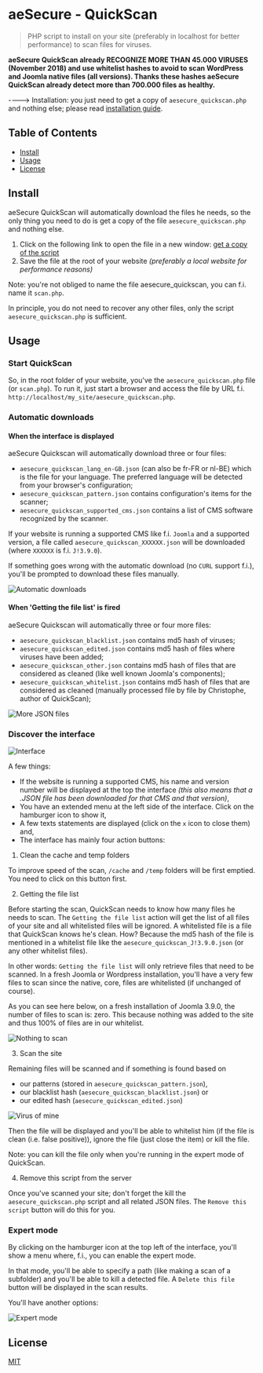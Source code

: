 # aeSecure - QuickScan

> PHP script to install on your site (preferably in localhost for better performance) to scan files for viruses.

**aeSecure QuickScan already RECOGNIZE MORE THAN 45.000 VIRUSES (November 2018) and use whitelist hashes to avoid to scan WordPress and Joomla native files (all versions). Thanks these hashes aeSecure QuickScan already detect more than 700.000 files as healthy.**

----> Installation: you just need to get a copy of `aesecure_quickscan.php` and nothing else; please read [installation guide](#install).

## Table of Contents

- [Install](#install)
- [Usage](#usage)
- [License](#license)

## Install

aeSecure QuickScan will automatically download the files he needs, so the only thing you need to do is get a copy of the file `aesecure_quickscan.php` and nothing else.

1. Click on the following link to open the file in a new window: <a href="https://raw.githubusercontent.com/cavo789/aesecure_quickscan/master/aesecure_quickscan.php" target="_blank noreferrer noopener">get a copy of the script</a>
2. Save the file at the root of your website _(preferably a local website for performance reasons)_

Note: you're not obliged to name the file aesecure_quickscan, you can f.i. name it `scan.php`.

In principle, you do not need to recover any other files, only the script `aesecure_quickscan.php` is sufficient.

## Usage

### Start QuickScan

So, in the root folder of your website, you've the `aesecure_quickscan.php` file (or `scan.php`). To run it, just start a browser and access the file by URL f.i. `http://localhost/my_site/aesecure_quickscan.php`.

### Automatic downloads

#### When the interface is displayed

aeSecure Quickscan will automatically download three or four files:

- `aesecure_quickscan_lang_en-GB.json` (can also be fr-FR or nl-BE) which is the file for your language. The preferred language will be detected from your browser's configuration;
- `aesecure_quickscan_pattern.json` contains configuration's items for the scanner;
- `aesecure_quickscan_supported_cms.json` contains a list of CMS software recognized by the scanner.

If your website is running a supported CMS like f.i. `Joomla` and a supported version, a file called `aesecure_quickscan_XXXXXX.json` will be downloaded (where `XXXXXX` is f.i. `J!3.9.0`).

If something goes wrong with the automatic download (no `CURL` support f.i.), you'll be prompted to download these files manually.

![Automatic downloads](images/files.png)

#### When 'Getting the file list' is fired

aeSecure Quickscan will automatically three or four more files:

- `aesecure_quickscan_blacklist.json` contains md5 hash of viruses;
- `aesecure_quickscan_edited.json` contains md5 hash of files where viruses have been added;
- `aesecure_quickscan_other.json` contains md5 hash of files that are considered as cleaned (like well known Joomla's components);
- `aesecure_quickscan_whitelist.json` contains md5 hash of files that are considered as cleaned (manually processed file by file by Christophe, author of QuickScan);

![More JSON files](images/files_extended.png)

### Discover the interface

![Interface](images/interface.png)

A few things:

- If the website is running a supported CMS, his name and version number will be displayed at the top the interface _(this also means that a .JSON file has been downloaded for that CMS and that version)_,
- You have an extended menu at the left side of the interface. Click on the hamburger icon to show it,
- A few texts statements are displayed (click on the `x` icon to close them) and,
- The interface has mainly four action buttons:

1. Clean the cache and temp folders

To improve speed of the scan, `/cache` and `/temp` folders will be first emptied.
You need to click on this button first.

2. Getting the file list

Before starting the scan, QuickScan needs to know how many files he needs to scan. The `Getting the file list` action will get the list of all files of your site and all whitelisted files will be ignored. A whitelisted file is a file that QuickScan knows he's clean. How? Because the md5 hash of the file is mentioned in a whitelist file like the `aesecure_quickscan_J!3.9.0.json` (or any other whitelist files).

In other words: `Getting the file list` will only retrieve files that need to be scanned. In a fresh Joomla or Wordpress installation, you'll have a very few files to scan since the native, core, files are whitelisted (if unchanged of course).

As you can see here below, on a fresh installation of Joomla 3.9.0, the number of files to scan is: zero. This because nothing was added to the site and thus 100% of files are in our whitelist.

![Nothing to scan](images/nothing_to_scan.png)

3. Scan the site

Remaining files will be scanned and if something is found based on

- our patterns (stored in `aesecure_quickscan_pattern.json`),
- our blacklist hash (`aesecure_quickscan_blacklist.json`) or
- our edited hash (`aesecure_quickscan_edited.json`)

![Virus of mine](images/virus_of_mine.png)

Then the file will be displayed and you'll be able to whitelist him (if the file is clean (i.e. false positive)), ignore the file (just close the item) or kill the file.

Note: you can kill the file only when you're running in the expert mode of QuickScan.

4. Remove this script from the server

Once you've scanned your site; don't forget the kill the `aesecure_quickscan.php` script and all related JSON files. The `Remove this script` button will do this for you.

### Expert mode

By clicking on the hamburger icon at the top left of the interface, you'll show a menu where, f.i., you can enable the expert mode.

In that mode, you'll be able to specify a path (like making a scan of a subfolder) and you'll be able to kill a detected file. A `Delete this file` button will be displayed in the scan results.

You'll have another options:

![Expert mode](images/expert.png)

## License

[MIT](LICENSE)
